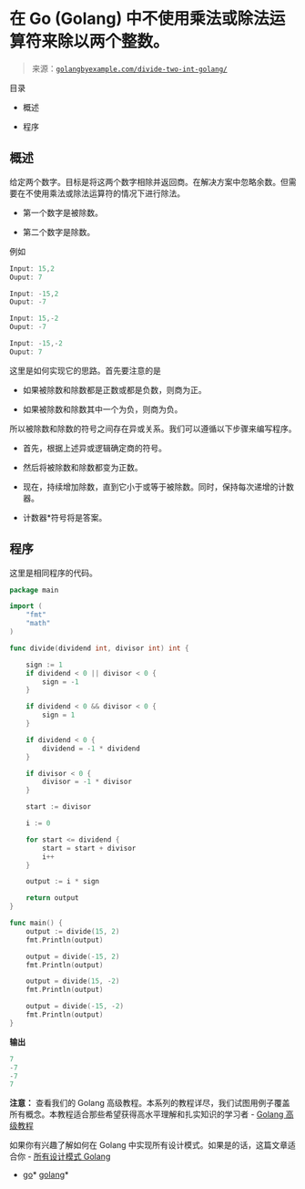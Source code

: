 <!--yml

类别：未分类

日期：2024-10-13 06:46:18

-->

# 在 Go (Golang) 中不使用乘法或除法运算符来除以两个整数。

> 来源：[`golangbyexample.com/divide-two-int-golang/`](https://golangbyexample.com/divide-two-int-golang/)

目录

+   概述

+   程序

## **概述**

给定两个数字。目标是将这两个数字相除并返回商。在解决方案中忽略余数。但需要在不使用乘法或除法运算符的情况下进行除法。

+   第一个数字是被除数。

+   第二个数字是除数。

例如

```go
Input: 15,2
Ouput: 7

Input: -15,2
Ouput: -7

Input: 15,-2
Ouput: -7

Input: -15,-2
Ouput: 7
```

这里是如何实现它的思路。首先要注意的是

+   如果被除数和除数都是正数或都是负数，则商为正。

+   如果被除数和除数其中一个为负，则商为负。

所以被除数和除数的符号之间存在异或关系。我们可以遵循以下步骤来编写程序。

+   首先，根据上述异或逻辑确定商的符号。

+   然后将被除数和除数都变为正数。

+   现在，持续增加除数，直到它小于或等于被除数。同时，保持每次递增的计数器。

+   计数器*符号将是答案。

## **程序**

这里是相同程序的代码。

```go
package main

import (
	"fmt"
	"math"
)

func divide(dividend int, divisor int) int {

	sign := 1
	if dividend < 0 || divisor < 0 {
		sign = -1
	}

	if dividend < 0 && divisor < 0 {
		sign = 1
	}

	if dividend < 0 {
		dividend = -1 * dividend
	}

	if divisor < 0 {
		divisor = -1 * divisor
	}

	start := divisor

	i := 0

	for start <= dividend {
		start = start + divisor
		i++
	}

	output := i * sign

	return output
}

func main() {
	output := divide(15, 2)
	fmt.Println(output)

	output = divide(-15, 2)
	fmt.Println(output)

	output = divide(15, -2)
	fmt.Println(output)

	output = divide(-15, -2)
	fmt.Println(output)
}
```

**输出**

```go
7
-7
-7
7
```

**注意：** 查看我们的 Golang 高级教程。本系列的教程详尽，我们试图用例子覆盖所有概念。本教程适合那些希望获得高水平理解和扎实知识的学习者 - [Golang 高级教程](https://golangbyexample.com/golang-comprehensive-tutorial/)

如果你有兴趣了解如何在 Golang 中实现所有设计模式。如果是的话，这篇文章适合你 - [所有设计模式 Golang](https://golangbyexample.com/all-design-patterns-golang/)

+   [go](https://golangbyexample.com/tag/go/)*   [golang](https://golangbyexample.com/tag/golang/)*
